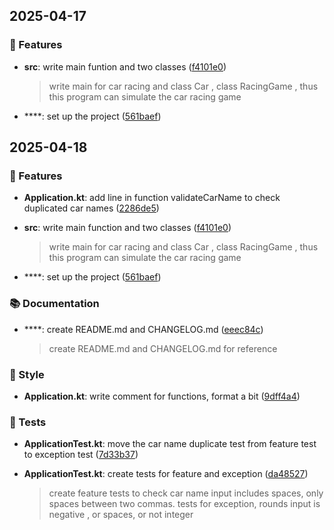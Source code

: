 
## 2025-04-17

### 🚀 Features

- **src**: write main funtion and two classes ([f4101e0](https://github.com/yourname/yourrepo/commit/f4101e0c01c1c9727a121d792aaf0583930a92cc))
  > write main for car racing and class Car , class RacingGame , thus this program can simulate the car racing game

- ****: set up the project ([561baef](https://github.com/yourname/yourrepo/commit/561baefd83c1e288e06d7f00f644ba99bd04fd7e))


## 2025-04-18

### 🚀 Features

- **Application.kt**: add line in function validateCarName  to check duplicated car names ([2286de5](https://github.com/yourname/yourrepo/commit/2286de535af536528e3925dc53f3d387eb0e576f))

- **src**: write main function and two classes ([f4101e0](https://github.com/yourname/yourrepo/commit/f4101e0c01c1c9727a121d792aaf0583930a92cc))
  > write main for car racing and class Car , class RacingGame , thus this program can simulate the car racing game

- ****: set up the project ([561baef](https://github.com/yourname/yourrepo/commit/561baefd83c1e288e06d7f00f644ba99bd04fd7e))

### 📚 Documentation

- ****: create README.md and CHANGELOG.md ([eeec84c](https://github.com/yourname/yourrepo/commit/eeec84c502f06b247474d472747710999613bba5))
  > create README.md and CHANGELOG.md for reference

### 🎨 Style

- **Application.kt**: write comment for functions, format a bit ([9dff4a4](https://github.com/yourname/yourrepo/commit/9dff4a4b6ca5d6bc4019a893cf55817aabd5e61b))

### 🧪 Tests

- **ApplicationTest.kt**: move the car name duplicate test from feature test to exception test ([7d33b37](https://github.com/yourname/yourrepo/commit/7d33b372ff2e25def53a4d1f9c6ddcdec240b813))

- **ApplicationTest.kt**: create tests for feature and exception ([da48527](https://github.com/yourname/yourrepo/commit/da48527a34b7acc63d3668c05752f8f765661f85))
  > create feature tests to check car name input includes spaces, only spaces between two commas.  tests for exception, rounds input is negative , or spaces, or not integer


